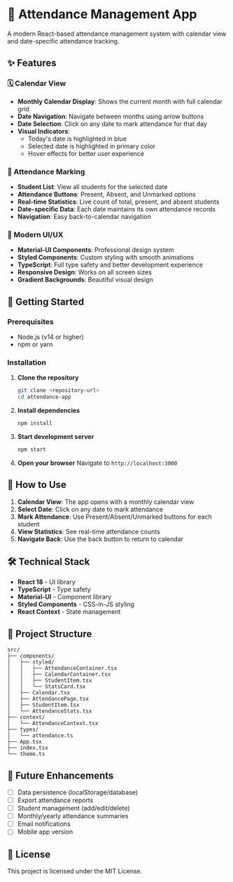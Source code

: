 # 📅 Attendance Management App

A modern React-based attendance management system with calendar view and date-specific attendance tracking.

## ✨ Features

### 🗓️ Calendar View
- **Monthly Calendar Display**: Shows the current month with full calendar grid
- **Date Navigation**: Navigate between months using arrow buttons
- **Date Selection**: Click on any date to mark attendance for that day
- **Visual Indicators**: 
  - Today's date is highlighted in blue
  - Selected date is highlighted in primary color
  - Hover effects for better user experience

### 📝 Attendance Marking
- **Student List**: View all students for the selected date
- **Attendance Buttons**: Present, Absent, and Unmarked options
- **Real-time Statistics**: Live count of total, present, and absent students
- **Date-specific Data**: Each date maintains its own attendance records
- **Navigation**: Easy back-to-calendar navigation

### 🎨 Modern UI/UX
- **Material-UI Components**: Professional design system
- **Styled Components**: Custom styling with smooth animations
- **TypeScript**: Full type safety and better development experience
- **Responsive Design**: Works on all screen sizes
- **Gradient Backgrounds**: Beautiful visual design

## 🚀 Getting Started

### Prerequisites
- Node.js (v14 or higher)
- npm or yarn

### Installation

1. **Clone the repository**
   ```bash
   git clone <repository-url>
   cd attendance-app
   ```

2. **Install dependencies**
   ```bash
   npm install
   ```

3. **Start development server**
   ```bash
   npm start
   ```

4. **Open your browser**
   Navigate to `http://localhost:3000`

## 📱 How to Use

1. **Calendar View**: The app opens with a monthly calendar view
2. **Select Date**: Click on any date to mark attendance
3. **Mark Attendance**: Use Present/Absent/Unmarked buttons for each student
4. **View Statistics**: See real-time attendance counts
5. **Navigate Back**: Use the back button to return to calendar

## 🛠️ Technical Stack

- **React 18** - UI library
- **TypeScript** - Type safety
- **Material-UI** - Component library
- **Styled Components** - CSS-in-JS styling
- **React Context** - State management

## 📁 Project Structure

```
src/
├── components/
│   ├── styled/
│   │   ├── AttendanceContainer.tsx
│   │   ├── CalendarContainer.tsx
│   │   ├── StudentItem.tsx
│   │   └── StatsCard.tsx
│   ├── Calendar.tsx
│   ├── AttendancePage.tsx
│   ├── StudentItem.tsx
│   └── AttendanceStats.tsx
├── context/
│   └── AttendanceContext.tsx
├── types/
│   └── attendance.ts
├── App.tsx
├── index.tsx
└── theme.ts
```

## 🎯 Future Enhancements

- [ ] Data persistence (localStorage/database)
- [ ] Export attendance reports
- [ ] Student management (add/edit/delete)
- [ ] Monthly/yearly attendance summaries
- [ ] Email notifications
- [ ] Mobile app version

## 📄 License

This project is licensed under the MIT License.
